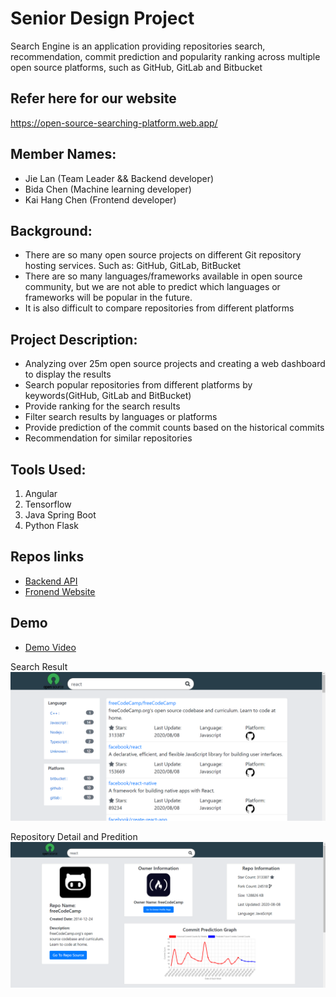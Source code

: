 # Senior Design Project 
Search Engine is an application providing repositories search, recommendation, commit prediction and popularity ranking across multiple open source platforms, such as GitHub, GitLab and Bitbucket
## Refer here for our website
https://open-source-searching-platform.web.app/

## Member Names:
- Jie Lan (Team Leader && Backend developer)
- Bida Chen (Machine learning developer)
- Kai Hang Chen (Frontend developer)

## Background:
- There are so many open source projects on different Git repository hosting services. Such as: GitHub, GitLab, BitBucket
- There are so many languages/frameworks available in open source community, but we are not able to predict which languages or frameworks will be popular in the future.
- It is also difficult to compare repositories from different platforms

## Project Description:
- Analyzing over 25m open source projects and creating a web dashboard to display the results
- Search popular repositories from different platforms by keywords(GitHub, GitLab and BitBucket) 
- Provide ranking for the search results
- Filter search results by languages or platforms 
- Provide prediction of the commit counts based on the historical commits
- Recommendation for similar repositories

## Tools Used:
1. Angular
1. Tensorflow
1. Java Spring Boot
1. Python Flask


## Repos links
- [Backend API](https://github.com/JiejayLan/repo_search_engine)
- [Fronend Website](https://github.com/Kaihchen1230/senior-design-frontend)

## Demo 
- [Demo Video](https://imgur.com/eonck2G)

Search Result
![Alt text](https://github.com/JiejayLan/seniorDesign/blob/master/gif_demo/searchResult.png )

Repository Detail and Predition
![Alt text](https://github.com/JiejayLan/seniorDesign/blob/master/gif_demo/searchResult2.png )


